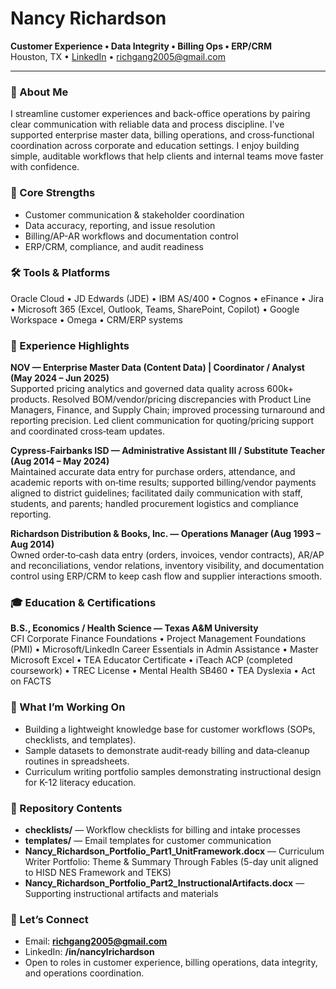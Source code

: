 # Nancy Richardson

**Customer Experience • Data Integrity • Billing Ops • ERP/CRM**  
Houston, TX • [LinkedIn](https://www.linkedin.com/in/nancylrichardson) • richgang2005@gmail.com

---

### 👋 About Me
I streamline customer experiences and back-office operations by pairing clear communication with reliable data and process discipline. I've supported enterprise master data, billing operations, and cross‑functional coordination across corporate and education settings. I enjoy building simple, auditable workflows that help clients and internal teams move faster with confidence.

### 🧩 Core Strengths
- Customer communication & stakeholder coordination
- Data accuracy, reporting, and issue resolution
- Billing/AP-AR workflows and documentation control
- ERP/CRM, compliance, and audit readiness

### 🛠 Tools & Platforms
Oracle Cloud • JD Edwards (JDE) • IBM AS/400 • Cognos • eFinance • Jira • Microsoft 365 (Excel, Outlook, Teams, SharePoint, Copilot) • Google Workspace • Omega • CRM/ERP systems

### 💼 Experience Highlights
**NOV — Enterprise Master Data (Content Data) | Coordinator / Analyst (May 2024 – Jun 2025)**  
Supported pricing analytics and governed data quality across 600k+ products. Resolved BOM/vendor/pricing discrepancies with Product Line Managers, Finance, and Supply Chain; improved processing turnaround and reporting precision. Led client communication for quoting/pricing support and coordinated cross‑team updates.

**Cypress‑Fairbanks ISD — Administrative Assistant III / Substitute Teacher (Aug 2014 – May 2024)**  
Maintained accurate data entry for purchase orders, attendance, and academic reports with on‑time results; supported billing/vendor payments aligned to district guidelines; facilitated daily communication with staff, students, and parents; handled procurement logistics and compliance reporting.

**Richardson Distribution & Books, Inc. — Operations Manager (Aug 1993 – Aug 2014)**  
Owned order‑to‑cash data entry (orders, invoices, vendor contracts), AR/AP and reconciliations, vendor relations, inventory visibility, and documentation control using ERP/CRM to keep cash flow and supplier interactions smooth.

### 🎓 Education & Certifications
**B.S., Economics / Health Science — Texas A&M University**  
CFI Corporate Finance Foundations • Project Management Foundations (PMI) • Microsoft/LinkedIn Career Essentials in Admin Assistance • Master Microsoft Excel • TEA Educator Certificate • iTeach ACP (completed coursework) • TREC License • Mental Health SB460 • TEA Dyslexia • Act on FACTS

### 📌 What I’m Working On
- Building a lightweight knowledge base for customer workflows (SOPs, checklists, and templates).  
- Sample datasets to demonstrate audit‑ready billing and data‑cleanup routines in spreadsheets.
- Curriculum writing portfolio samples demonstrating instructional design for K-12 literacy education.

### 📂 Repository Contents
- **checklists/** — Workflow checklists for billing and intake processes
- **templates/** — Email templates for customer communication
- **Nancy_Richardson_Portfolio_Part1_UnitFramework.docx** — Curriculum Writer Portfolio: Theme & Summary Through Fables (5-day unit aligned to HISD NES Framework and TEKS)
- **Nancy_Richardson_Portfolio_Part2_InstructionalArtifacts.docx** — Supporting instructional artifacts and materials

### 🤝 Let’s Connect
- Email: **richgang2005@gmail.com**
- LinkedIn: **/in/nancylrichardson**
- Open to roles in customer experience, billing operations, data integrity, and operations coordination.
